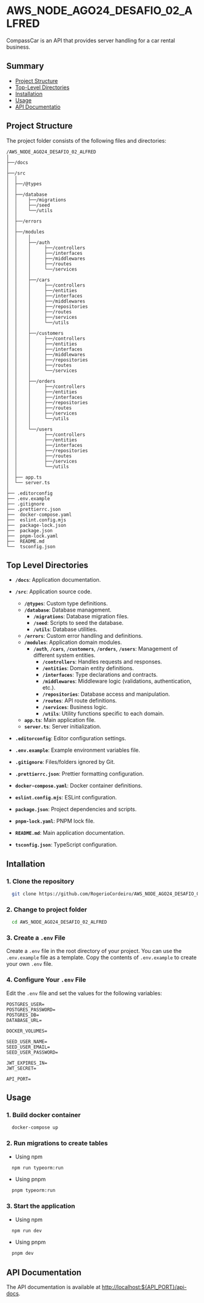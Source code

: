 # AWS_NODE_AGO24_DESAFIO_02_ALFRED

CompassCar is an API that provides server handling for a car rental business.

## Summary

- [Project Structure](#project-structure)
- [Top-Level Directories](#top-level-directories)
- [Installation](#intallation)
- [Usage](#usage)
- [API Documentatio](#api-documentation)

## Project Structure

The project folder consists of the following files and directories:

```
/AWS_NODE_AGO24_DESAFIO_02_ALFRED
│
├──/docs
│
├──/src
│  │
│  ├──/@types
│  │
│  ├──/database
│  │    ├──/migrations
│  │    ├──/seed
│  │    └──/utils
│  │
│  ├──/errors
│  │
│  ├──/modules
│  │    │
│  │    ├──/auth
│  │    │     ├──/controllers
│  │    │     ├──/interfaces
│  │    │     ├──/middlewares
│  │    │     ├──/routes
│  │    │     └──/services
│  │    │
│  │    ├──/cars
│  │    │     ├──/controllers
│  │    │     ├──/entities
│  │    │     ├──/interfaces
│  │    │     ├──/middlewares
│  │    │     ├──/repositories
│  │    │     ├──/routes
│  │    │     ├──/services
│  │    │     └──/utils
│  │    │
│  │    ├──/customers
│  │    │     ├──/controllers
│  │    │     ├──/entities
│  │    │     ├──/interfaces
│  │    │     ├──/middlewares
│  │    │     ├──/repositories
│  │    │     ├──/routes
│  │    │     └──/services
│  │    │
│  │    ├──/orders
│  │    │     ├──/controllers
│  │    │     ├──/entities
│  │    │     ├──/interfaces
│  │    │     ├──/repositories
│  │    │     ├──/routes
│  │    │     ├──/services
│  │    │     └──/utils
│  │    │
│  │    └──/users
│  │          ├──/controllers
│  │          ├──/entities
│  │          ├──/interfaces
│  │          ├──/repositories
│  │          ├──/routes
│  │          ├──/services
│  │          └──/utils
│  │
│  ├── app.ts
│  └── server.ts
│
├── .editorconfig
├── .env.example
├── .gitignore
├── .prettierrc.json
├──  docker-compose.yaml
├──  eslint.config.mjs
├──  package-lock.json
├──  package.json
├──  pnpm-lock.yaml
├──  README.md
└──  tsconfig.json
```

## Top Level Directories

- **`/docs`**: Application documentation.

- **`/src`**: Application source code.

  - **`/@types`**: Custom type definitions.
  - **`/database`**: Database management.
    - **`/migrations`**: Database migration files.
    - **`/seed`**: Scripts to seed the database.
    - **`/utils`**: Database utilities.
  - **`/errors`**: Custom error handling and definitions.
  - **`/modules`**: Application domain modules.
    - **`/auth`**, **`/cars`**, **`/customers`**, **`/orders`**, **`/users`**: Management of different system entities.
      - **`/controllers`**: Handles requests and responses.
      - **`/entities`**: Domain entity definitions.
      - **`/interfaces`**: Type declarations and contracts.
      - **`/middlewares`**: Middleware logic (validations, authentication, etc.).
      - **`/repositories`**: Database access and manipulation.
      - **`/routes`**: API route definitions.
      - **`/services`**: Business logic.
      - **`/utils`**: Utility functions specific to each domain.
  - **`app.ts`**: Main application file.
  - **`server.ts`**: Server initialization.

- **`.editorconfig`**: Editor configuration settings.
- **`.env.example`**: Example environment variables file.
- **`.gitignore`**: Files/folders ignored by Git.
- **`.prettierrc.json`**: Prettier formatting configuration.
- **`docker-compose.yaml`**: Docker container definitions.
- **`eslint.config.mjs`**: ESLint configuration.
- **`package.json`**: Project dependencies and scripts.
- **`pnpm-lock.yaml`**: PNPM lock file.
- **`README.md`**: Main application documentation.
- **`tsconfig.json`**: TypeScript configuration.

## Intallation

### 1. Clone the repository

```bash
  git clone https://github.com/RogerioCordeiro/AWS_NODE_AGO24_DESAFIO_02_ALFRED.git
```

### 2. Change to project folder

```bash
  cd AWS_NODE_AGO24_DESAFIO_02_ALFRED
```

### 3. Create a `.env` File

Create a `.env` file in the root directory of your project. You can use the `.env.example` file as a template. Copy the contents of `.env.example` to create your own `.env` file.

### 4. Configure Your `.env` File

Edit the `.env` file and set the values for the following variables:

```dotenv
POSTGRES_USER=
POSTGRES_PASSWORD=
POSTGRES_DB=
DATABASE_URL=

DOCKER_VOLUMES=

SEED_USER_NAME=
SEED_USER_EMAIL=
SEED_USER_PASSWORD=

JWT_EXPIRES_IN=
JWT_SECRET=

API_PORT=
```

## Usage

### 1. Build docker container

```bash
  docker-compose up
```

### 2. Run migrations to create tables

- Using npm

```bash
  npm run typeorm:run
```

- Using pnpm

```bash
  pnpm typeorm:run
```

### 3. Start the application

- Using npm

```bash
  npm run dev
```

- Using pnpm

```bash
  pnpm dev
```

## API Documentation

The API documentation is available at [http://localhost:${API_PORT}/api-docs](http://localhost:3003/api-docs).
